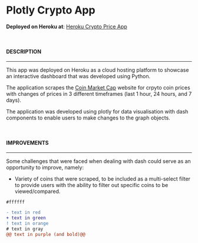 # Plotly Crypto App


**Deployed on Heroku at**: [Heroku Crypto Price App](https://plotly-dash-adriant19.herokuapp.com/)

<br>

#### DESCRIPTION
----------------

This app was deployed on Heroku as a cloud hosting platform to showcase an interactive dashboard that was developed using Python.

The application scrapes the [Coin Market Cap](https://coinmarketcap.com/) website for crpyto coin prices with changes of prices in 3 different timeframes (last 1 hour, 24 hours, and 7 days).

The application was developed using plotly for data visualisation with dash components to enable users to make changes to the graph objects.

<br>

#### IMPROVEMENTS
-----------------

Some challenges that were faced when dealing with dash could serve as an opportunity to improve, namely:

- Variety of coins that were scraped, to be included as a multi-select filter to provide users with the ability to filter out specific coins to be viewed/compared.

`#ffffff`

```diff
- text in red
+ text in green
! text in orange
# text in gray
@@ text in purple (and bold)@@
```
